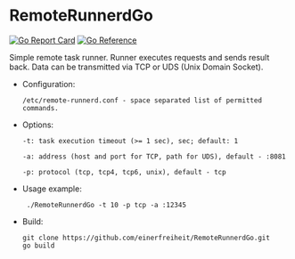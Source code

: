 # RemoteRunnerdGo


[![Go Report Card](https://goreportcard.com/badge/github.com/einerfreiheit/RemoteRunnerdGo)](https://goreportcard.com/report/github.com/einerfreiheit/RemoteRunnerdGo)
[![Go Reference](https://pkg.go.dev/badge/github.com/einerfreiheit/RemoteRunnerdGo.svg)](https://pkg.go.dev/github.com/einerfreiheit/RemoteRunnerdGo)

Simple remote task runner. Runner executes requests and sends result back. Data can be transmitted via TCP or UDS (Unix Domain Socket). 

 - Configuration:

       /etc/remote-runnerd.conf - space separated list of permitted commands.
      
 - Options:

       -t: task execution timeout (>= 1 sec), sec; default: 1
    
       -a: address (host and port for TCP, path for UDS), default - :8081
       
       -p: protocol (tcp, tcp4, tcp6, unix), default - tcp
        
  - Usage example:
  
         ./RemoteRunnerdGo -t 10 -p tcp -a :12345
 
 - Build:
 
       git clone https://github.com/einerfreiheit/RemoteRunnerdGo.git
       go build
